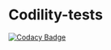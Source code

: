 # Codility-tests

[![Codacy Badge](https://api.codacy.com/project/badge/Grade/b6fda6cdd39040068ba8e2c11021e18b)](https://app.codacy.com/app/GuillaumeBAECHLER/Codility-tests?utm_source=github.com&utm_medium=referral&utm_content=GuillaumeBAECHLER/Codility-tests&utm_campaign=Badge_Grade_Dashboard)